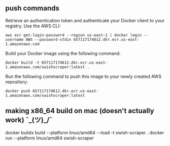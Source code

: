 

## push commands


Retrieve an authentication token and authenticate your Docker client to your registry.
Use the AWS CLI:
```shell
aws ecr get-login-password --region us-east-1 | docker login --username AWS --password-stdin 657117174612.dkr.ecr.us-east-1.amazonaws.com
```

Build your Docker image using the following command. 
```shell
docker build -t 657117174612.dkr.ecr.us-east-1.amazonaws.com/swishscraper:latest .
```

Run the following command to push this image to your newly created AWS repository:

```shell
docker push 657117174612.dkr.ecr.us-east-1.amazonaws.com/swishscraper:latest
```

## making x86_64 build on mac (doesn't actually work)  ¯\_(ツ)_/¯

docker buildx build --platform linux/amd64 --load -t swish-scraper .
docker run --platform linux/amd64 swish-scraper
